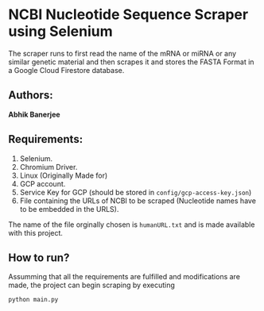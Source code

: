 # NCBI Nucleotide Sequence Scraper using Selenium

The scraper runs to first read the name of the mRNA or miRNA or any similar genetic material and then scrapes it and stores the FASTA Format in a Google Cloud Firestore database.

## Authors:

**Abhik Banerjee**

## Requirements:
1. Selenium.
2. Chromium Driver.
3. Linux (Originally Made for)
4. GCP account.
5. Service Key for GCP (should be stored in ```config/gcp-access-key.json```)
6. File containing the URLs of NCBI to be scraped (Nucleotide names have to be embedded in the URLS).

The name of the file orginally chosen is ```humanURL.txt``` and is made available with this project.

## How to run?

Assumming that all the requirements are fulfilled and modifications are made, the project can begin scraping by executing

```python main.py```

